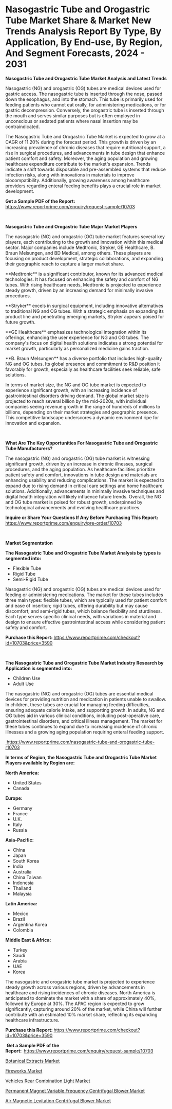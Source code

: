 <p><h1>Nasogastric Tube and Orogastric Tube Market Share & Market New Trends Analysis Report By Type, By Application, By End-use, By Region, And Segment Forecasts, 2024 - 2031</h1></p><p><strong>Nasogastric Tube and Orogastric Tube Market Analysis and Latest Trends</strong></p>
<p><p>Nasogastric (NG) and orogastric (OG) tubes are medical devices used for gastric access. The nasogastric tube is inserted through the nose, passed down the esophagus, and into the stomach. This tube is primarily used for feeding patients who cannot eat orally, for administering medications, or for gastric decompression. Conversely, the orogastric tube is inserted through the mouth and serves similar purposes but is often employed in unconscious or sedated patients where nasal insertion may be contraindicated.</p><p>The Nasogastric Tube and Orogastric Tube Market is expected to grow at a CAGR of 11.20% during the forecast period. This growth is driven by an increasing prevalence of chronic diseases that require nutritional support, a rise in surgical procedures, and advancements in tube design that enhance patient comfort and safety. Moreover, the aging population and growing healthcare expenditure contribute to the market's expansion. Trends indicate a shift towards disposable and pre-assembled systems that reduce infection risks, along with innovations in materials to improve biocompatibility. Additionally, growing awareness among healthcare providers regarding enteral feeding benefits plays a crucial role in market development.</p></p>
<p><strong>Get a Sample PDF of the Report:&nbsp;</strong> <a href="https://www.reportprime.com/enquiry/request-sample/10703">https://www.reportprime.com/enquiry/request-sample/10703</a></p>
<p>&nbsp;</p>
<p><strong>Nasogastric Tube and Orogastric Tube Major Market Players</strong></p>
<p><p>The nasogastric (NG) and orogastric (OG) tube market features several key players, each contributing to the growth and innovation within this medical sector. Major companies include Medtronic, Stryker, GE Healthcare, B. Braun Melsungen, and BD Medical, among others. These players are focusing on product development, strategic collaborations, and expanding their geographic reach to capture a larger market share.</p><p>**Medtronic** is a significant contributor, known for its advanced medical technologies. It has focused on enhancing the safety and comfort of NG tubes. With rising healthcare needs, Medtronic is projected to experience steady growth, driven by an increasing demand for minimally invasive procedures.</p><p>**Stryker** excels in surgical equipment, including innovative alternatives to traditional NG and OG tubes. With a strategic emphasis on expanding its product line and penetrating emerging markets, Stryker appears poised for future growth.</p><p>**GE Healthcare** emphasizes technological integration within its offerings, enhancing the user experience for NG and OG tubes. The company's focus on digital health solutions indicates a strong potential for market growth, particularly as personalized medicine gains traction.</p><p>**B. Braun Melsungen** has a diverse portfolio that includes high-quality NG and OG tubes. Its global presence and commitment to R&D position it favorably for growth, especially as healthcare facilities seek reliable, safe solutions.</p><p>In terms of market size, the NG and OG tube market is expected to experience significant growth, with an increasing incidence of gastrointestinal disorders driving demand. The global market size is projected to reach several billion by the mid-2020s, with individual companies seeing revenue growth in the range of hundreds of millions to billions, depending on their market strategies and geographic presence. This competitive landscape underscores a dynamic environment ripe for innovation and expansion.</p></p>
<p>&nbsp;</p>
<p><strong>What Are The Key Opportunities For Nasogastric Tube and Orogastric Tube Manufacturers?</strong></p>
<p><p>The nasogastric (NG) and orogastric (OG) tube market is witnessing significant growth, driven by an increase in chronic illnesses, surgical procedures, and the aging population. As healthcare facilities prioritize patient safety and comfort, innovations in tube design and materials are enhancing usability and reducing complications. The market is expected to expand due to rising demand in critical care settings and home healthcare solutions. Additionally, advancements in minimally invasive techniques and digital health integration will likely influence future trends. Overall, the NG and OG tube market is poised for robust growth, underpinned by technological advancements and evolving healthcare practices.</p></p>
<p><strong>Inquire or Share Your Questions If Any Before Purchasing This Report:</strong> <a href="https://www.reportprime.com/enquiry/pre-order/10703">https://www.reportprime.com/enquiry/pre-order/10703</a></p>
<p>&nbsp;</p>
<p><strong>Market Segmentation</strong></p>
<p><strong>The Nasogastric Tube and Orogastric Tube Market Analysis by types is segmented into:</strong></p>
<p><ul><li>Flexible Tube</li><li>Rigid Tube</li><li>Semi-Rigid Tube</li></ul></p>
<p><p>Nasogastric (NG) and orogastric (OG) tubes are medical devices used for feeding or administering medications. The market for these tubes includes three main types: flexible tubes, which are typically used for patient comfort and ease of insertion; rigid tubes, offering durability but may cause discomfort; and semi-rigid tubes, which balance flexibility and sturdiness. Each type serves specific clinical needs, with variations in material and design to ensure effective gastrointestinal access while considering patient safety and comfort.</p></p>
<p><strong>Purchase this Report:&nbsp;</strong><a href="https://www.reportprime.com/checkout?id=10703&price=3590">https://www.reportprime.com/checkout?id=10703&price=3590</a></p>
<p>&nbsp;</p>
<p><strong>The Nasogastric Tube and Orogastric Tube Market Industry Research by Application is segmented into:</strong></p>
<p><ul><li>Children Use</li><li>Adult Use</li></ul></p>
<p><p>The nasogastric (NG) and orogastric (OG) tubes are essential medical devices for providing nutrition and medication in patients unable to swallow. In children, these tubes are crucial for managing feeding difficulties, ensuring adequate calorie intake, and supporting growth. In adults, NG and OG tubes aid in various clinical conditions, including post-operative care, gastrointestinal disorders, and critical illness management. The market for these tubes continues to expand due to increasing incidence of chronic illnesses and a growing aging population requiring enteral feeding support.</p></p>
<p><a href="https://www.reportprime.com/nasogastric-tube-and-orogastric-tube-r10703">&nbsp;https://www.reportprime.com/nasogastric-tube-and-orogastric-tube-r10703</a></p>
<p><strong>In terms of Region, the Nasogastric Tube and Orogastric Tube Market Players available by Region are:</strong></p>
<p>
    <p> <strong> North America: </strong>
        <ul>
            <li>United States</li>
            <li>Canada</li>
        </ul>
        </p> 
    <p> <strong> Europe: </strong>
        <ul>
            <li>Germany</li>
            <li>France</li>
            <li>U.K.</li>
            <li>Italy</li>
            <li>Russia</li>
        </ul>
        </p> 
    <p> <strong> Asia-Pacific: </strong>
        <ul>
            <li>China</li>
            <li>Japan</li>
            <li>South Korea</li>
            <li>India</li>
            <li>Australia</li>
            <li>China Taiwan</li>
            <li>Indonesia</li>
            <li>Thailand</li>
            <li>Malaysia</li>
        </ul>
        </p> 
    <p> <strong> Latin America: </strong>
        <ul>
            <li>Mexico</li>
            <li>Brazil</li>
            <li>Argentina Korea</li>
            <li>Colombia</li>
        </ul>
        </p> 
    <p> <strong> Middle East & Africa: </strong>
        <ul>
            <li>Turkey</li>
            <li>Saudi</li>
            <li>Arabia</li>
            <li>UAE</li>
            <li>Korea</li>
        </ul>
    </p>
    </p>
<p><p>The nasogastric and orogastric tube market is projected to experience steady growth across various regions, driven by advancements in healthcare and rising incidences of chronic diseases. North America is anticipated to dominate the market with a share of approximately 40%, followed by Europe at 30%. The APAC region is expected to grow significantly, capturing around 20% of the market, while China will further contribute with an estimated 10% market share, reflecting its expanding healthcare infrastructure.</p></p>
<p><strong>Purchase this Report: </strong><a href="https://www.reportprime.com/checkout?id=10703&price=3590">https://www.reportprime.com/checkout?id=10703&price=3590</a></p>
<p>&nbsp;<strong>Get a Sample PDF of the Report:&nbsp;&nbsp;</strong><a href="https://www.reportprime.com/enquiry/request-sample/10703">https://www.reportprime.com/enquiry/request-sample/10703</a></p>
<p><strong></strong></p>
<p><p><a href="https://www.linkedin.com/pulse/unveiling-market-trends-global-botanical-extracts-growth-wdjze?trackingId=d%2FomPvuJTtqfg9a1VEka0g%3D%3D">Botanical Extracts Market</a></p><p><a href="https://medium.com/@brayannolanii/the-fireworks-market-prioritizes-cost-control-and-efficiency-enhancement-ea6ce4263975">Fireworks Market</a></p><p><a href="https://medium.com/@brayannolanii/the-growth-of-the-vehicles-rear-combination-light-market-has-been-significant-driven-by-various-c35a895088ec">Vehicles Rear Combination Light Market</a></p><p><a href="https://issuu.com/reportprime-2/docs/permanent-magnet-variable-frequency_9c8afe178164a2">Permanent Magnet Variable Frequency Centrifugal Blower Market</a></p><p><a href="https://issuu.com/reportprime-2/docs/air-magnetic-levitation-centrifugal_4c3c43890c76db">Air Magnetic Levitation Centrifugal Blower Market</a></p></p>